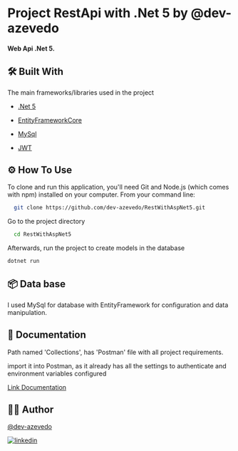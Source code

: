 ﻿
# Project RestApi with .Net 5 by @dev-azevedo

#### Web Api .Net 5.
## 🛠 Built With

The main frameworks/libraries used in the project

- [.Net 5](https://dotnet.microsoft.com/pt-br/download/dotnet/5.0)

- [EntityFrameworkCore](https://www-1.nuget.org/packages/Microsoft.EntityFrameworkCore.SqlServer/5.0.0)

- [MySql](https://www.mysql.com/)

- [JWT](https://jwt.io/)

## ⚙ How To Use

To clone and run this application, you'll need Git and Node.js (which comes with npm) installed on your computer. From your command line:

```bash
  git clone https://github.com/dev-azevedo/RestWithAspNet5.git
```

Go to the project directory

```bash
  cd RestWithAspNet5
```

Afterwards, run the project to create models in the database

```bash
dotnet run
```

## 📦 Data base

I used MySql for database with EntityFramework for configuration and data manipulation.


## 📔 Documentation

Path named 'Collections', has 'Postman' file with all project requirements. 

import it into Postman, as it already has all the settings to authenticate and environment variables configured

[Link Documentation](https://github.com/dev-azevedo/RestWithAspNet5/tree/master/Collections)


## 🤘🏼 Author

[@dev-azevedo](https://github.com/dev-azevedo)

[![linkedin](https://img.shields.io/badge/linkedin-0A66C2?style=for-the-badge&logo=linkedin&logoColor=white)](https://www.linkedin.com/in/dev-azevedo/)
